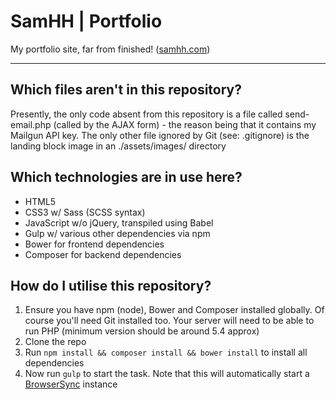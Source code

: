 # SamHH | Portfolio
My portfolio site, far from finished! ([samhh.com](http://samhh.com))

---

## Which files aren't in this repository?
Presently, the only code absent from this repository is a file called send-email.php (called by the AJAX form) - the reason being that it contains my Mailgun API key. The only other file ignored by Git (see: .gitignore) is the landing block image in an ./assets/images/ directory

## Which technologies are in use here?
- HTML5
- CSS3 w/ Sass (SCSS syntax)
- JavaScript w/o jQuery, transpiled using Babel
- Gulp w/ various other dependencies via npm
- Bower for frontend dependencies
- Composer for backend dependencies

## How do I utilise this repository?
1. Ensure you have npm (node), Bower and Composer installed globally. Of course you'll need Git installed too. Your server will need to be able to run PHP (minimum version should be around 5.4 approx)
2. Clone the repo
3. Run ``npm install && composer install && bower install`` to install all dependencies
4. Now run ``gulp`` to start the task. Note that this will automatically start a [BrowserSync](http://www.browsersync.io/) instance
